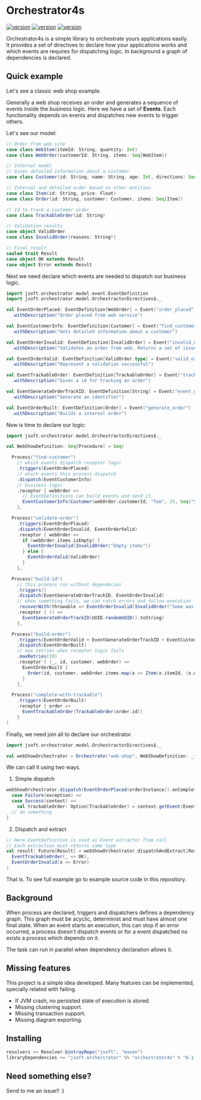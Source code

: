 # Orchestrator4s

[![version](https://img.shields.io/badge/version-0.1.0-green.svg)](https://github.com/modux4s/modux)
[![version](https://img.shields.io/badge/scala-2.12-blue.svg)](https://github.com/modux4s/modux)
[![version](https://img.shields.io/badge/scala-2.13-blue.svg)](https://github.com/modux4s/modux)

Orchestrator4s is a simple library to orchestrate yours applications easily.  
It provides a set of directives to declare how your applications works and which events are requires for dispatching
logic. In background a graph of dependencies is declared.

## Quick example

Let's see a classic web shop example.

Generally a web shop receives an order and generates a sequence of events inside the business logic. Here we have a set
of **Events**. Each functionality depends on events and dispatches new events to trigger others.

Let's see our model:

```scala
// Order from web site
case class WebItem(itemId: String, quantity: Int)
case class WebOrder(customerId: String, items: Seq[WebItem])

// Internal model
// Gives detailed information about a customer 
case class Customer(id: String, name: String, age: Int, directions: Seq[String])

// Internal and detailed order based on other entities
case class Item(id: String, price: Float)
case class Order(id: String, customer: Customer, items: Seq[Item])

// Id to track a customer order
case class TrackableOrder(id: String)

// Validation results
case object ValidOrder
case class InvalidOrder(reasons: String*)

// Final result  
sealed trait Result
case object OK extends Result
case object Error extends Result
```

Next we need declare which events are needed to dispatch our business logic.

```scala
import jsoft.orchestrator.model.event.EventDefinition
import jsoft.orchestrator.model.OrchestractorDirectives$._

val EventOrderPlaced: EventDefinition[WebOrder] = Event("order_placed")
  .withDescription("Order placed from web service")

val EventCustomerInfo: EventDefinition[Customer] = Event("find_customer_info")
  .withDescription("Gets detailed information about a customer")

val EventOrderInvalid: EventDefinition[InvalidOrder] = Event("invalid_order")
  .withDescription("Validates an order from web. Returns a set of issues detailing errors.")

val EventOrderValid: EventDefinition[ValidOrder.type] = Event("valid_order")
  .withDescription("Represent a validation successful")

val EventTrackableOrder: EventDefinition[TrackableOrder] = Event("trackable_order")
  .withDescription("Gives a id for tracking an order")

val EventGenerateOrderTrackID: EventDefinition[String] = Event("event_generate_order_track_id")
  .withDescription("Generate an identifier")

val EventOrderBuilt: EventDefinition[Order] = Event("generate_order")
  .withDescription("Builds a internal order")
```

Now is time to declare our logic:

```scala
import jsoft.orchestrator.model.OrchestractorDirectives$._

val WebShowDefinition: Seq[Procedure] = Seq(

  Process("find-customer")
    // which events dispatch receptor logic
    .triggers(EventOrderPlaced)
    // which events this process dispatch
    .dispatch(EventCustomerInfo)
    // business logic
    .receptor { webOrder =>
      // EventDefinitions can build events and send it. 
      EventCustomerInfo(Customer(webOrder.customerId, "Tom", 25, Seq("Some where")))
    },

  Process("validate-order")
    .triggers(EventOrderPlaced)
    .dispatch(EventOrderInvalid, EventOrderValid)
    .receptor { webOrder =>
      if (webOrder.items.isEmpty) {
        EventOrderInvalid(InvalidOrder("Empty items"))
      } else {
        EventOrderValid(ValidOrder)
      }
    },

  Process("build-id")
    // this process run without dependecies
    .triggers()
    .dispatch(EventGenerateOrderTrackID, EventOrderInvalid)
    // when something fails, we can catch errors and follow execution
    .recoverWith(throwable => EventOrderInvalid(InvalidOrder("Some was wrong")))
    .receptor { () =>
      EventGenerateOrderTrackID(UUID.randomUUID().toString)
    },

  Process("build-order")
    .triggers(EventOrderValid + EventGenerateOrderTrackID + EventCustomerInfo + EventOrderPlaced)
    .dispatch(EventOrderBuilt)
    // max retries when receptor logic fails
    .maxRetries(10)
    .receptor { (_, id, customer, webOrder) =>
      EventOrderBuilt {
        Order(id, customer, webOrder.items.map(x => Item(x.itemId, (x.quantity * 2).toFloat)))
      }
    },

  Process("complete-with-trackable")
    .triggers(EventOrderBuilt)
    .receptor { order =>
      EventTrackableOrder(TrackableOrder(order.id))
    }
)
```

Finally, we need join all to declare our orchestrator.

```scala
import jsoft.orchestrator.model.OrchestractorDirectives$._

val webShowOrchestrator = Orchestrate("web-shop", WebShowDefinition: _*)
```

We can call it using two ways.

1. Simple dispatch

```scala
webShowOrchestrator.dispatch(EventOrderPlaced(orderInstance)).onComplete {
  case Failure(exception) =>
  case Success(context) =>
    val trackableOrder: Option[TrackableOrder] = context.getEvent(EventTrackableOrder)
  // do something
}
```

2. Dispatch and extract

```scala
// Here EventDefinition is used as Event extractor from call
// Each extraction must returns same type
val result: Future[Result] = webShowOrchestrator.dispatchAndExtract[Result](EventOrderPlaced(orderInstance))(
  EventTrackableOrder(_ => OK),
  EventOrderInvalid(x => Error)
)
```

That is. To see full example go to example source code in this repository.

## Background

When process are declared, triggers and dispatchers defines a dependency graph. This graph must be acyclic, determinist
and must have almost one final state. When an event starts an execution, this can stop if an error occurred, a process
doesn't dispatch events or for a event dispatched no exists a process which depends on it.

The task can run in parallel when dependency declaration allows it.

## Missing features

This project is a simple idea developed. Many features can be implemented, specially related with failing.

* If JVM crash, no persisted state of execution is stored.
* Missing clustering support.
* Missing transaction support.
* Missing diagram exporting.

## Installing

```sbt
resolvers += Resolver.bintrayRepo("jsoft", "maven")
libraryDependencies += "jsoft.orchestrator" %% "orchestrator4s" % "0.1.0"
```

## Need something else? 
Send to me an issue!! :)
